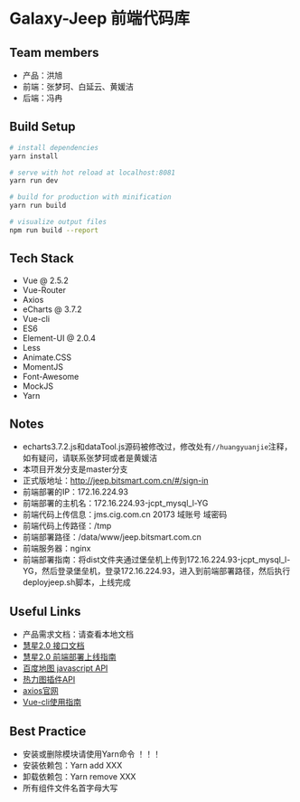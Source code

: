 # Galaxy-Jeep 前端代码库

## Team members
* 产品：洪旭
* 前端：张梦珂、白延云、黄媛洁
* 后端：冯冉

## Build Setup
``` bash
# install dependencies
yarn install

# serve with hot reload at localhost:8081
yarn run dev

# build for production with minification
yarn run build

# visualize output files
npm run build --report

```

## Tech Stack
* Vue @ 2.5.2
* Vue-Router
* Axios
* eCharts @ 3.7.2
* Vue-cli
* ES6
* Element-UI @ 2.0.4
* Less
* Animate.CSS
* MomentJS
* Font-Awesome
* MockJS
* Yarn

## Notes
* echarts3.7.2.js和dataTool.js源码被修改过，修改处有`//huangyuanjie`注释，如有疑问，请联系张梦珂或者是黄媛洁
* 本项目开发分支是master分支
* 正式版地址：http://jeep.bitsmart.com.cn/#/sign-in
* 前端部署的IP：172.16.224.93
* 前端部署的主机名：172.16.224.93-jcpt_mysql_l-YG
* 前端代码上传信息：jms.cig.com.cn  20173 域账号 域密码
* 前端代码上传路径：/tmp
* 前端部署路径：/data/www/jeep.bitsmart.com.cn
* 前端服务器：nginx
* 前端部署指南：将dist文件夹通过堡垒机上传到172.16.224.93-jcpt_mysql_l-YG，然后登录堡垒机，登录172.16.224.93，进入到前端部署路径，然后执行deployjeep.sh脚本，上线完成


## Useful Links
* 产品需求文档：请查看本地文档
* [慧星2.0 接口文档](http://192.168.55.49:8090/pages/viewpage.action?pageId=3643076)
* [慧星2.0 前端部署上线指南](http://192.168.55.49:8090/pages/viewpage.action?pageId=5636276)
* [百度地图 javascript API](http://lbsyun.baidu.com/index.php?title=jspopular)
* [热力图插件API](http://api.map.baidu.com/library/Heatmap/2.0/docs/symbols/BMapLib.HeatmapOverlay.html)
* [axios官网](https://github.com/mzabriskie/axios)
* [Vue-cli使用指南](http://vuejs-templates.github.io/webpack/)


## Best Practice
* 安装或删除模块请使用Yarn命令 ！！！
* 安装依赖包：Yarn add XXX
* 卸载依赖包：Yarn remove XXX
* 所有组件文件名首字母大写
